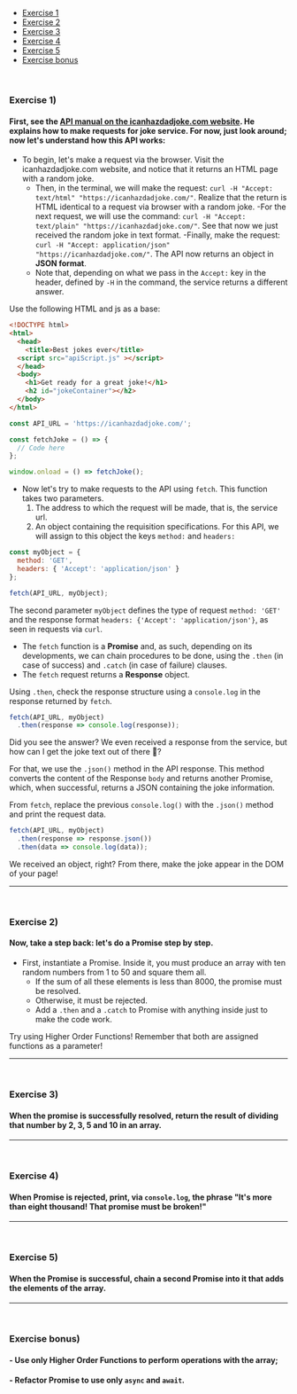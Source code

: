   - [Exercise 1](#Exercise-1)
  - [Exercise 2](#Exercise-2)
  - [Exercise 3](#Exercise-3)
  - [Exercise 4](#Exercise-4)
  - [Exercise 5](#Exercise-5)
  - [Exercise bonus](#Exercise-bonus)

<br>

### Exercise 1)
#### First, see the [API manual on the icanhazdadjoke.com website](https://icanhazdadjoke.com/api). He explains how to make requests for joke service. For now, just look around; now let's understand how this API works:
- To begin, let's make a request via the browser. Visit the icanhazdadjoke.com website, and notice that it returns an HTML page with a random joke.
    - Then, in the terminal, we will make the request: `curl -H "Accept: text/html" "https://icanhazdadjoke.com/"`. Realize that the return is HTML identical to a request via browser with a random joke.
    -For the next request, we will use the command: `curl -H "Accept: text/plain" "https://icanhazdadjoke.com/"`. See that now we just received the random joke in text format.
    -Finally, make the request: `curl -H "Accept: application/json" "https://icanhazdadjoke.com/"`. The API now returns an object in **JSON format**. 
    - Note that, depending on what we pass in the `Accept:` key in the header, defined by `-H` in the command, the service returns a different answer.

Use the following HTML and js as a base:

```html
<!DOCTYPE html>
<html>
  <head>
    <title>Best jokes ever</title>
  <script src="apiScript.js" ></script>
  </head>
  <body>
    <h1>Get ready for a great joke!</h1>
    <h2 id="jokeContainer"></h2>
  </body>
</html>
```

```js
const API_URL = 'https://icanhazdadjoke.com/';

const fetchJoke = () => {
  // Code here
};

window.onload = () => fetchJoke();
```

- Now let's try to make requests to the API using `fetch`. This function takes two parameters.
    1. The address to which the request will be made, that is, the service url.
    2. An object containing the requisition specifications. For this API, we will assign to this object the keys `method:` and `headers:`

```js
const myObject = {
  method: 'GET',
  headers: { 'Accept': 'application/json' }
};

fetch(API_URL, myObject);
```

The second parameter `myObject` defines the type of request `method: 'GET'` and the response format `headers: {'Accept': 'application/json'}`, as seen in requests via `curl`.
- The `fetch` function is a **Promise** and, as such, depending on its developments, we can chain procedures to be done, using the `.then` (in case of success) and `.catch` (in case of failure) clauses. 
- The `fetch` request returns a **Response** object. 

Using `.then`, check the response structure using a `console.log` in the response returned by `fetch`.

```js
fetch(API_URL, myObject)
  .then(response => console.log(response));
```

Did you see the answer? We even received a response from the service, but how can I get the joke text out of there 🤔?

For that, we use the `.json()` method in the API response. This method converts the content of the Response `body` and returns another Promise, which, when successful, returns a JSON containing the joke information.

From `fetch`, replace the previous `console.log()` with the `.json()` method and print the request data.

```js
fetch(API_URL, myObject)
  .then(response => response.json())
  .then(data => console.log(data));
```

We received an object, right? From there, make the joke appear in the DOM of your page!

<hr>
<br>

### Exercise 2)
#### Now, take a step back: let's do a Promise step by step. 
- First, instantiate a Promise. Inside it, you must produce an array with ten random numbers from 1 to 50 and square them all. 
    - If the sum of all these elements is less than 8000, the promise must be resolved. 
    - Otherwise, it must be rejected. 
    - Add a `.then` and a `.catch` to Promise with anything inside just to make the code work.

Try using Higher Order Functions! Remember that both are assigned functions as a parameter!

<hr>
<br>

### Exercise 3)
#### When the promise is successfully resolved, return the result of dividing that number by 2, 3, 5 and 10 in an array.

<hr>
<br>

### Exercise 4)
#### When Promise is rejected, print, via `console.log`, the phrase "It's more than eight thousand! That promise must be broken!"

<hr>
<br>

### Exercise 5)
#### When the Promise is successful, chain a second Promise into it that adds the elements of the array.

<hr>
<br>

### Exercise bonus)
#### - Use only Higher Order Functions to perform operations with the array;

#### - Refactor Promise to use only `async` and `await`.
